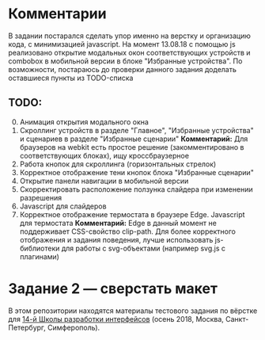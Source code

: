 # Комментарии
В задании постарался сделать упор именно на верстку и организацию кода, с минимизацией javascript. На момент 13.08.18 с помощью js реализовано открытие модальных окон соответствующих устройств и combobox в мобильной версии в блоке "Избранные устройства". По возможности, постараюсь до проверки данного задания доделать оставшиеся пункты из TODO-списка

## TODO:
0. Анимация открытия модального окна
1. Скроллинг устройств в разделе "Главное", "Избранные устройства" и сценариев в разделе "Избранные сценарии"
  **Комментарий:** Для браузеров на webkit есть простое решение (закомментировано в соответствующих блоках), ищу кроссбраузерное
2. Работа кнопок для скроллинга (горизонтальных стрелок)
3. Корректное отображение тени кнопок блока "Избранные сценарии"
3. Открытие панели навигации в мобильной версии
4. Скорректировать расположение ползунка слайдера при изменении разрешения
5. Javascript для слайдеров
6. Корректное отображение термостата в браузере Edge. Javascript для термостата
  **Комментарий:** Edge в данный момент не поддерживает CSS-свойство clip-path. Для более корректного отображения и задания поведения, лучше использовать js-библиотеки для работы с svg-объектами (например svg.js с плагинами)

# Задание 2 — сверстать макет

В этом репозитории находятся материалы тестового задания по вёрстке для [14-й Школы разработки интерфейсов](https://academy.yandex.ru/events/frontend/shri_msk-2018-2) (осень 2018, Москва, Санкт-Петербург, Симферополь).
